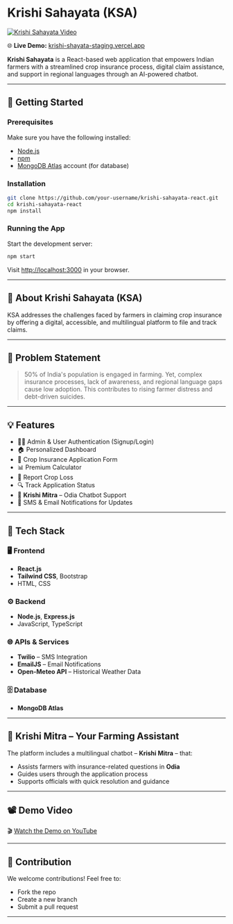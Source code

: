 # Krishi Sahayata (KSA)  

[![Krishi Sahayata Video](https://img.youtube.com/vi/UKb_AEvN8ZY/0.jpg)](https://youtu.be/UKb_AEvN8ZY)

🌐 **Live Demo:** [krishi-shayata-staging.vercel.app](https://krishi-shayata-staging.vercel.app/)

**Krishi Sahayata** is a React-based web application that empowers Indian farmers with a streamlined crop insurance process, digital claim assistance, and support in regional languages through an AI-powered chatbot.

---

## 🚀 Getting Started

### Prerequisites

Make sure you have the following installed:

- [Node.js](https://nodejs.org/)
- [npm](https://www.npmjs.com/)
- [MongoDB Atlas](https://www.mongodb.com/cloud/atlas) account (for database)

### Installation

```bash
git clone https://github.com/your-username/krishi-sahayata-react.git
cd krishi-sahayata-react
npm install
````

### Running the App

Start the development server:

```bash
npm start
```

Visit [http://localhost:3000](http://localhost:3000) in your browser.

---

## 🌾 About Krishi Sahayata (KSA)

KSA addresses the challenges faced by farmers in claiming crop insurance by offering a digital, accessible, and multilingual platform to file and track claims.

---

## 🧠 Problem Statement

> 50% of India's population is engaged in farming. Yet, complex insurance processes, lack of awareness, and regional language gaps cause low adoption. This contributes to rising farmer distress and debt-driven suicides.

---

## 💡 Features

* 🧑‍💼 Admin & User Authentication (Signup/Login)
* 🏠 Personalized Dashboard
* 📝 Crop Insurance Application Form
* 📊 Premium Calculator
* 📢 Report Crop Loss
* 🔍 Track Application Status
* 🤖 **Krishi Mitra** – Odia Chatbot Support
* 📲 SMS & Email Notifications for Updates

---

## 🧩 Tech Stack

### 🖥️ Frontend

* **React.js**
* **Tailwind CSS**, Bootstrap
* HTML, CSS

### ⚙️ Backend

* **Node.js**, **Express.js**
* JavaScript, TypeScript

### 🌐 APIs & Services

* **Twilio** – SMS Integration
* **EmailJS** – Email Notifications
* **Open-Meteo API** – Historical Weather Data

### 🗄️ Database

* **MongoDB Atlas**

---

## 🤖 Krishi Mitra – Your Farming Assistant

The platform includes a multilingual chatbot – **Krishi Mitra** – that:

* Assists farmers with insurance-related questions in **Odia**
* Guides users through the application process
* Supports officials with quick resolution and guidance

---

## 📽️ Demo Video

🎬 [Watch the Demo on YouTube](https://youtu.be/UKb_AEvN8ZY)

---

## 🙌 Contribution

We welcome contributions! Feel free to:

* Fork the repo
* Create a new branch
* Submit a pull request

---
